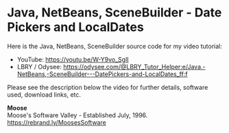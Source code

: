 # Java, NetBeans, SceneBuilder - Date Pickers and LocalDates

Here is the Java, NetBeans, SceneBuilder source code for my video tutorial:
* YouTube: https://youtu.be/W-Y9vo_SglI
* LBRY / Odysee: https://odysee.com/@LBRY_Tutor_Helper:e/Java,-NetBeans,-SceneBuilder---DatePickers-and-LocalDates_ff:f

Please see the description below the video for further details, software used, download links, etc.

**Moose**
<br>Moose's Software Valley - Established July, 1996.
<br>https://rebrand.ly/MoosesSoftware
